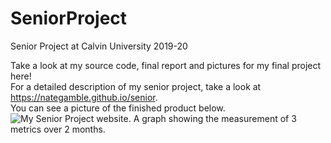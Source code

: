 # SeniorProject
Senior Project at Calvin University 2019-20  

Take a look at my source code, final report and pictures for my final project here!  
For a detailed description of my senior project, take a look at <https://nategamble.github.io/senior>.  
You can see a picture of the finished product below.  
![My Senior Project website. A graph showing the measurement of 3 metrics over 2 months.](/WebsitePic.png.png)
